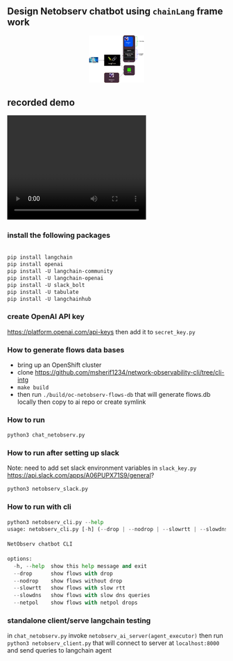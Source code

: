 
## Design Netobserv chatbot using `chainLang` frame work

<p align="center">
<img src="docs/netobserv-chatbot.png" alt="logo" width="25%"/>
</p>

## recorded demo

<video width="320" height="240" controls>
  <source src="docs/netobserv-chatbot-demo1.webm" type="video/webm">
</video>

### install the following packages
```shell

pip install langchain
pip install openai
pip install -U langchain-community
pip install -U langchain-openai
pip install -U slack_bolt
pip install -U tabulate
pip install -U langchainhub
```


### create OpenAI API key
https://platform.openai.com/api-keys
then add it to `secret_key.py`

### How to generate flows data bases
- bring up an OpenShift cluster
- clone https://github.com/msherif1234/network-observability-cli/tree/cli-intg
- `make build`
- then run `./build/oc-netobserv-flows-db`
that will generate flows.db locally then copy to ai repo or create symlink

### How to run
```python
python3 chat_netobserv.py
```

### How to run after setting up slack
Note: need to add set slack environment variables in `slack_key.py`
https://api.slack.com/apps/A06PUPX71S9/general?

```python
python3 netobserv_slack.py
```

### How to run with cli
```python
python3 netobserv_cli.py --help
usage: netobserv_cli.py [-h] (--drop | --nodrop | --slowrtt | --slowdns)

NetObserv chatbot CLI

options:
  -h, --help  show this help message and exit
  --drop      show flows with drop
  --nodrop    show flows without drop
  --slowrtt   show flows with slow rtt
  --slowdns   show flows with slow dns queries
  --netpol    show flows with netpol drops
```

### standalone client/serve langchain testing
in `chat_netobserv.py`
invoke `netobserv_ai_server(agent_executor)` then run `python3 netobserv_client.py`
that will connect to server at `localhost:8000` and send queries to langchain agent